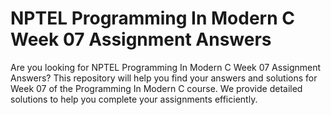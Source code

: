 # NPTEL Programming In Modern C Week 07 Assignment Answers

Are you looking for NPTEL Programming In Modern C Week 07 Assignment Answers? This repository will help you find your answers and solutions for Week 07 of the Programming In Modern C course. We provide detailed solutions to help you complete your assignments efficiently.
